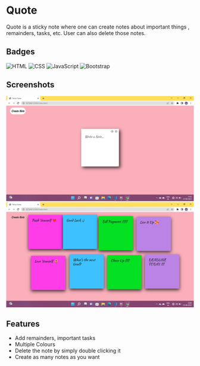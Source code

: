 
# Quote

Quote is a sticky note where one can create notes about important things , remainders, tasks, etc. User can also delete those notes. 


## Badges

![HTML](https://img.shields.io/badge/HTML-HTML5-green)
![CSS](https://img.shields.io/badge/CSS-CSS3-red)
![JavaScript](https://img.shields.io/badge/JavaScript-ECMAScript6-yellow)
![Bootstrap](https://img.shields.io/badge/Bootstrap-Bootstrap5-blue)

## Screenshots

![Create Sticky Notes](https://github.com/sreoshee-17/Sticky-Notes/blob/main/Create%20Sticky%20Notes.png)
![Sticky Notes](https://github.com/sreoshee-17/Sticky-Notes/blob/main/Sticky%20Notes.png)








##  Features
* Add remainders, important tasks
* Multiple Colours
* Delete the note by simply double clicking it
* Create as many notes as you want
